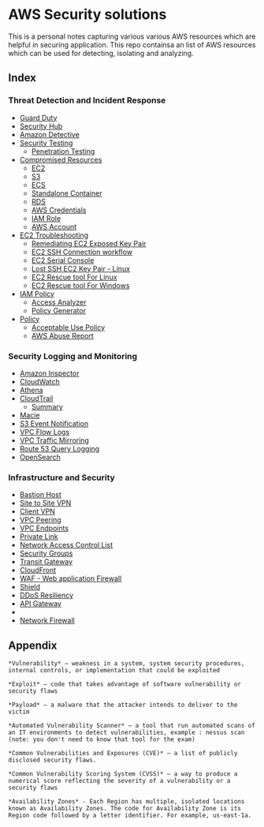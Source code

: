 # AWS Security solutions

This is a personal notes capturing various various AWS resources which are helpful in securing application. This repo containsa an list of AWS resources which can be used for detecting, isolating and analyzing.

## Index

### Threat Detection and Incident Response

- [Guard Duty](./guard_duty/README.md)
- [Security Hub](./security-hub/README.md)
- [Amazon Detective](./detective/README.md)
- [Security Testing](./security-testing/README.md)
  - [Penetration Testing](./security-testing/README.md#penetration-testing)
- [Compromised Resources](./compromised-resources/README.md)
  - [EC2](./compromised-resources/README.md#compromised-ec2-instance)
  - [S3](./compromised-resources/README.md#compromised-s3-bucket)
  - [ECS](./compromised-resources/README.md#compromised-ecs-cluster)
  - [Standalone Container](./compromised-resources/README.md#compromised-standalone-container)
  - [RDS](./compromised-resources/README.md#compromised-rds-instance)
  - [AWS Credentials](./compromised-resources/README.md#compromised-aws-credentials)
  - [IAM Role](./compromised-resources/README.md#compromised-iam-role)
  - [AWS Account](./compromised-resources/README.md#compromised-aws-account)
- [EC2 Troubleshooting](./EC2/README.md)
  - [Remediating EC2 Exposed Key Pair](./EC2/README.md#remediating-ec2-exposed-key-pair)
  - [EC2 SSH Connection workflow](./EC2/README.md#ec2-ssh-connection-workflow)
  - [EC2 Serial Console](./EC2/README.md#ec2-serial-console)
  - [Lost SSH EC2 Key Pair - Linux](./EC2/README.md#lost-ssh-ec2-key-pair-linux)
  - [EC2 Rescue tool For Linux](./EC2/README.md#for-linux)
  - [EC2 Rescue tool For Windows](./EC2/README.md#for-windows)
- [IAM Policy](./IAM/README.md)
  - [Access Analyzer](./IAM/README.md#iam-access-analyzer)
  - [Policy Generator](./IAM/README.md#iam-access-analyzer-policy-generation)
- [Policy](./policy/README.md)
  - [Acceptable Use Policy](./policy/README.md#acceptable-use-policy)
  - [AWS Abuse Report](./policy/README.md#aws-abuse-report)

### Security Logging and Monitoring

- [Amazon Inspector](./inspectod/README.md)
- [CloudWatch](./cloudwatch/README.md)
- [Athena](./athena/README.md)
- [CloudTrail](./cloudtrail/README.md)
  - [Summary](./cloudtrail/README.md#summary-monitor-account-activity)
- [Macie](./macie/README.md)
- [S3 Event Notification](./s3/event-notifications/README.md)
- [VPC Flow Logs](./vpc/flow-logs/README.md)
- [VPC Traffic Mirroring](./vpc/traffic-mirroring/README.md)
- [Route 53 Query Logging](./route53/README.md)
- [OpenSearch](./opensearch/README.md)

### Infrastructure and Security

- [Bastion Host](./infrastructure-and-security/README.md#bastion-host)
- [Site to Site VPN](./infrastructure-and-security/README.md#site-to-site-vpn)
- [Client VPN](./infrastructure-and-security/README.md#client-vpn)
- [VPC Peering](./infrastructure-and-security/README.md#vpc-peering)
- [VPC Endpoints](./vpc/endpoints/README.md)
- [Private Link](./vpc/private-link/README.md)
- [Network Access Control List](./security_groups_NACLs/README.md#network-access-control-list)
- [Security Groups](./security_groups_NACLs/README.md#security-group-vs.-nacls)
- [Transit Gateway](./transit-gateway/README.md)
- [CloudFront](./cloudfront/README.md)
- [WAF - Web application Firewall](./firewall-and-shield/README.md#aws-waf–web-application-firewall)
- [Shield](./firewall-and-shield/README.md#aws-shield)
- [DDoS Resiliency](./firewall-and-shield/README.md#aws-best-practices-for-ddos-resiliency)
- [API Gateway](./api-gateway/README.md)
- 
- [Network Firewall](./firewall-and-shield/README.md#aws-network-firewall)

## Appendix

    *Vulnerability* – weakness in a system, system security procedures, internal controls, or implementation that could be exploited

    *Exploit* – code that takes advantage of software vulnerability or security flaws

    *Payload* – a malware that the attacker intends to deliver to the victim

    *Automated Vulnerability Scanner* – a tool that run automated scans of an IT environments to detect vulnerabilities, example : nessus scan (note: you don't need to know that tool for the exam)

    *Common Vulnerabilities and Exposures (CVE)* – a list of publicly disclosed security flaws.

    *Common Vulnerability Scoring System (CVSS)* – a way to produce a numerical score reflecting the severity of a vulnerability or a security flaws

    *Availability Zones* - Each Region has multiple, isolated locations known as Availability Zones. The code for Availability Zone is its Region code followed by a letter identifier. For example, us-east-1a.
